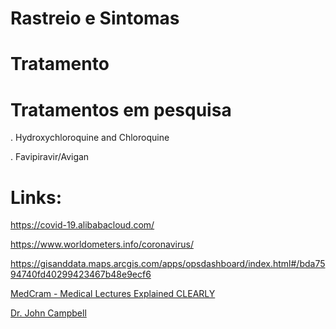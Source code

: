 # Rastreio e Sintomas


# Tratamento


# Tratamentos em pesquisa

. Hydroxychloroquine and Chloroquine

. Favipiravir/Avigan 


# Links:
https://covid-19.alibabacloud.com/

https://www.worldometers.info/coronavirus/

https://gisanddata.maps.arcgis.com/apps/opsdashboard/index.html#/bda7594740fd40299423467b48e9ecf6

[MedCram - Medical Lectures Explained CLEARLY](https://www.youtube.com/channel/UCG-iSMVtWbbwDDXgXXypARQ)

[Dr. John Campbell](https://www.youtube.com/channel/UCF9IOB2TExg3QIBupFtBDxg)
